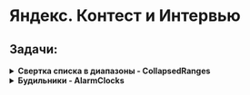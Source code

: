 # Яндекс. Контест и Интервью

## Задачи:

<details>
  <summary>
    <b>Свертка списка в диапазоны - CollapsedRanges</b>
  </summary>

Дан список интов, повторяющихся элементов в списке нет. Нужно преобразовать это множество в строку, сворачивая соседние по числовому ряду числа в диапазоны.

Примеры:
```
[1,4,5,2,3,9,8,11,0] => "0-5,8-9,11"

[1,4,3,2] => "1-4"

[1,4] => "1,4"
```

</details>

<details>
  <summary>
    <b>Будильники - AlarmClocks</b>
  </summary>

Работа в большинстве IT-компаний имеет много преимуществ: нет дресс-кода, можно иногда поработать удалённо, классные и умные коллеги и, конечно же, свободный график! Однако свободный график и возможность работать удалённо требуют большой силы воли.
Программист Алексей любит работать по ночам и не любит приходить на работу поздно. Чтобы точно проснуться с утра, 
Алексей каждый вечер заводит ![equation](https://latex.codecogs.com/svg.latex?N) будильников на своём телефоне. Каждый будильник устроен таким образом, 
что он звонит каждые ![equation](https://latex.codecogs.com/svg.latex?X) минут с того момента времени, на который его завели. 
Например, если будильник был заведён на момент времени ![equation](https://latex.codecogs.com/svg.latex?t_{i}), 
то он будет звонить в моменты времени ![equation](https://latex.codecogs.com/svg.latex?t_{i},t_{i}+X,t_{i}+2*X) и так далее. При этом если какие-то два будильника начинают звонить в один момент времени, то отображается только один из них.

Известно, что прежде чем проснуться, Алексей каждое утро слушает ровно ![equation](https://latex.codecogs.com/svg.latex?K) будильников, после чего просыпается. Определите момент времени, когда Алексей проснётся.

#### Формат ввода

Первая строка содержит три целых числа ![equation](https://latex.codecogs.com/svg.latex?N,X) и ![equation](https://latex.codecogs.com/svg.latex?K(1<=N<=10^5,1<=X,K<=10^9))
— количество будильников, периодичность звонков и количество будильников, которое нужно отключить, чтобы Алексей проснулся.

Вторая строка содержит целых чисел ![equation](https://latex.codecogs.com/svg.latex?t_{1},t_{2},...,t_{N}(1<=t_{i}<=10^9)) — моменты времени на которые были заведены будильники.

#### Формат вывода

Выведите одно число — момент времени, когда Алексей проснётся.

Примеры:
```
Ввод	
6 5 10
1 2 3 4 5 6
Вывод
10


Ввод	
5 7 12
5 22 17 13 8
Вывод
27
```
</details>
